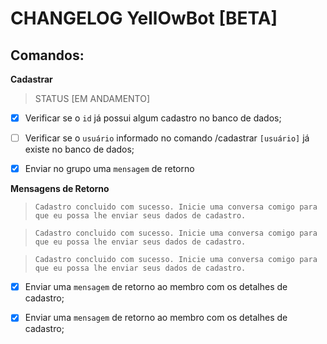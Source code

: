 # CHANGELOG YellOwBot [BETA]

## Comandos:

**Cadastrar**

> STATUS [EM ANDAMENTO]

- [x] Verificar se o `id` já possui algum cadastro no banco de dados;

- [ ] Verificar se o `usuário` informado no comando /cadastrar `[usuário]` já existe no banco de dados;

- [x] Enviar no grupo uma `mensagem` de retorno


**Mensagens de Retorno**
> `Cadastro concluido com sucesso. Inicie uma conversa comigo para que eu possa lhe enviar seus dados de cadastro.`

> `Cadastro concluido com sucesso. Inicie uma conversa comigo para que eu possa lhe enviar seus dados de cadastro.`

> `Cadastro concluido com sucesso. Inicie uma conversa comigo para que eu possa lhe enviar seus dados de cadastro.`

- [x] Enviar uma `mensagem` de retorno ao membro com os detalhes de cadastro;

- [x] Enviar uma `mensagem` de retorno ao membro com os detalhes de cadastro;
